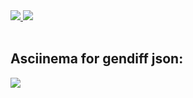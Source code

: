 <!-- Не уверена, что работает. надо перечитать доку https://docs.github.com/en/actions 
бейдж https://docs.github.com/en/actions/configuring-and-managing-workflows/configuring-a-workflow#adding-a-workflow-status-badge-to-your-repository-->
<a href="https://github.com/MYiLA/frontend-project-lvl2/actions">
  <img src="https://github.com/MYiLA/frontend-project-lvl1/workflows/node-ci/badge.svg" />
</a>

<a href="https://codeclimate.com/github/MYiLA/frontend-project-lvl2/maintainability">
  <img src="https://api.codeclimate.com/v1/badges/b23a7789e04850f783d8/maintainability" />
</a>

<br>
<br>

<h2>Asciinema for gendiff json:</h2>
<a href="https://asciinema.org/a/fh8RDVQfwX2sgzdMBb0e6iENM" target="_blank"><img src="https://asciinema.org/a/fh8RDVQfwX2sgzdMBb0e6iENM.svg" /></a>